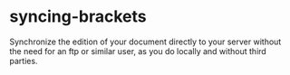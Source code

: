 # syncing-brackets
Synchronize the edition of your document directly to your server without the need for an ftp or similar user, as you do locally and without third parties.
